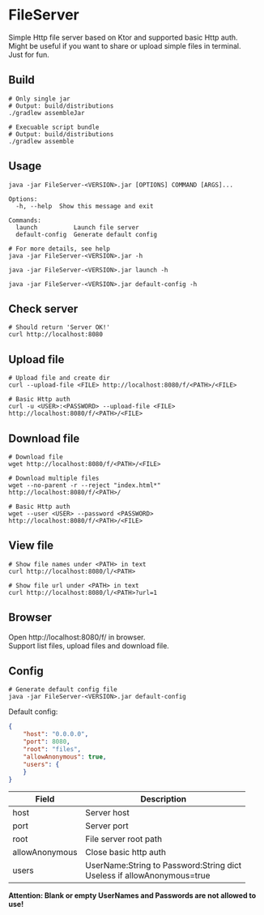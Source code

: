 # FileServer
Simple Http file server based on Ktor and supported basic Http auth.  
Might be useful if you want to share or upload simple files in terminal.  
Just for fun.

## Build
```
# Only single jar
# Output: build/distributions
./gradlew assembleJar

# Execuable script bundle
# Output: build/distributions
./gradlew assemble
```

## Usage
```
java -jar FileServer-<VERSION>.jar [OPTIONS] COMMAND [ARGS]...

Options:
  -h, --help  Show this message and exit

Commands:
  launch          Launch file server
  default-config  Generate default config
```

```
# For more details, see help
java -jar FileServer-<VERSION>.jar -h

java -jar FileServer-<VERSION>.jar launch -h

java -jar FileServer-<VERSION>.jar default-config -h
```

## Check server
```
# Should return 'Server OK!'
curl http://localhost:8080
```

## Upload file
```
# Upload file and create dir
curl --upload-file <FILE> http://localhost:8080/f/<PATH>/<FILE>

# Basic Http auth
curl -u <USER>:<PASSWORD> --upload-file <FILE> http://localhost:8080/f/<PATH>/<FILE>
```

## Download file
```
# Download file
wget http://localhost:8080/f/<PATH>/<FILE>

# Download multiple files
wget --no-parent -r --reject "index.html*" http://localhost:8080/f/<PATH>/

# Basic Http auth
wget --user <USER> --password <PASSWORD> http://localhost:8080/f/<PATH>/<FILE>
```

## View file
```
# Show file names under <PATH> in text
curl http://localhost:8080/l/<PATH>

# Show file url under <PATH> in text
curl http://localhost:8080/l/<PATH>?url=1
```

## Browser
Open http://localhost:8080/f/ in browser.  
Support list files, upload files and download file.  

## Config
```
# Generate default config file
java -jar FileServer-<VERSION>.jar default-config
```
Default config:  
```json
{
    "host": "0.0.0.0",
    "port": 8080,
    "root": "files",
    "allowAnonymous": true,
    "users": {
    }
}
```
| Field | Description |
| ----- | ----- |
| host | Server host |
| port | Server port |
| root | File server root path |
| allowAnonymous | Close basic http auth |
| users | UserName:String to Password:String dict<br/>Useless if allowAnonymous=true |

**Attention: Blank or empty UserNames and Passwords are not allowed to use!**
